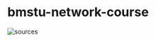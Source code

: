 # bmstu-network-course

![sources](https://github.com/mRrvz/rpi-linux/commit/1ab91f88944dd90865d561c8f9d14017a3a6f5ee)

